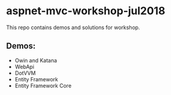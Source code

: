 # aspnet-mvc-workshop-jul2018
This repo contains demos and solutions for workshop.

## Demos:
* Owin and Katana
* WebApi
* DotVVM
* Entity Framework
* Entity Framework Core
